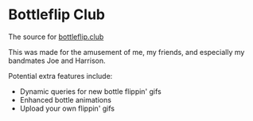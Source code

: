 # Bottleflip Club

The source for [bottleflip.club](bottleflip.club)

This was made for the amusement of me, my friends, and especially my bandmates Joe and Harrison.

Potential extra features include:

- Dynamic queries for new bottle flippin' gifs
- Enhanced bottle animations
- Upload your own flippin' gifs
